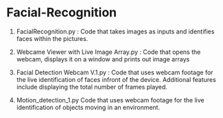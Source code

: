 # Facial-Recognition

1. FacialRecognition.py : 
Code that takes images as inputs and identifies faces within the pictures. 

2. Webcame Viewer with Live Image Array.py : 
Code that opens the webcam, displays it on a window and prints out image arrays

3. Facial Detection Webcam V.1.py : 
Code that uses webcam footage for the live identification of faces infront of the device. Additional features include displaying the total number of frames played. 

4. Motion_detection_1.py
Code that uses webcam footage for the live identification of objects moving in an environment. 
